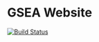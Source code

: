 # GSEA Website

[![Build Status](https://travis-ci.org/GrinnellSEA/GrinnellSEA.github.io.svg?branch=master)](https://travis-ci.org/GrinnellSEA/GrinnellSEA.github.io)
